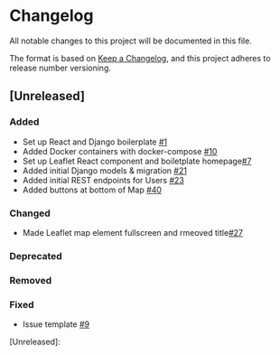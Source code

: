 # Changelog

All notable changes to this project will be documented in this file.

The format is based on [Keep a Changelog](https://keepachangelog.com/en/1.0.0/),
and this project adheres to release number versioning.

## [Unreleased]

### Added

- Set up React and Django boilerplate [#1](https://github.com/CodeForPhilly/third-places/pull/1)
- Added Docker containers with docker-compose [#10](https://github.com/CodeForPhilly/third-places/pull/10)
- Set up Leaflet React component and boiletplate homepage[#7](https://github.com/CodeForPhilly/third-places/issues/7)
- Added initial Django models & migration [#21](https://github.com/CodeForPhilly/third-places/pull/21)
- Added initial REST endpoints for Users [#23](https://github.com/CodeForPhilly/third-places/pull/23)
- Added buttons at bottom of Map [#40](https://github.com/CodeForPhilly/third-places/pull/40)

### Changed
- Made Leaflet map element fullscreen and rmeoved title[#27](https://github.com/CodeForPhilly/third-places/issues/27)
### Deprecated

### Removed

### Fixed 
- Issue template [#9](https://github.com/CodeForPhilly/third-places/pull/9)


[Unreleased]: 
